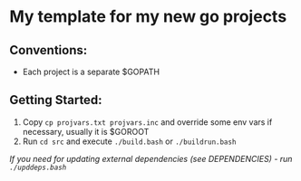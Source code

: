 # My template for my new go projects

## Сonventions:

* Each project is a separate $GOPATH

## Getting Started:

1. Copy `cp projvars.txt projvars.inc` and override some env vars if necessary, usually it is $GOROOT
2. Run `cd src` and execute `./build.bash` or `./buildrun.bash`

*If you need for updating external dependencies (see *DEPENDENCIES*) - run `./upddeps.bash`*
